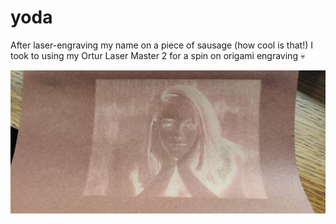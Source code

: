 # yoda

After laser-engraving my name on a piece of sausage (how cool is that!) I took to using my Ortur Laser Master 2 for a spin on origami engraving 💀 

![laser](laser.jpg)